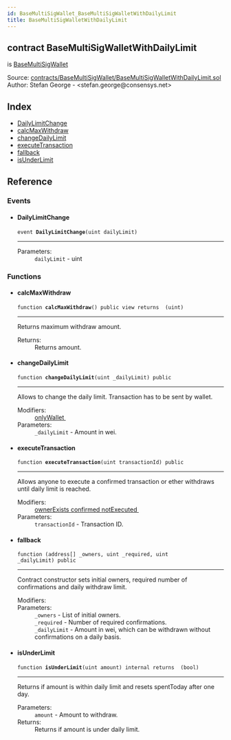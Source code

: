 ```yaml
---
id: BaseMultiSigWallet_BaseMultiSigWalletWithDailyLimit
title: BaseMultiSigWalletWithDailyLimit
---
```


<div class="contract-doc"><div class="contract"><h2 class="contract-header"><span class="contract-kind">contract</span> BaseMultiSigWalletWithDailyLimit</h2><p class="base-contracts"><span>is</span> <a href="BaseMultiSigWallet_BaseMultiSigWallet.html">BaseMultiSigWallet</a></p><div class="source">Source: <a href="https://github.com/levelkdev/master-property-value-token/blob/v0.1.0/contracts/BaseMultiSigWallet/BaseMultiSigWalletWithDailyLimit.sol" target="_blank">contracts/BaseMultiSigWallet/BaseMultiSigWalletWithDailyLimit.sol</a></div><div class="author">Author: Stefan George - &lt;stefan.george@consensys.net&gt;</div></div><div class="index"><h2>Index</h2><ul><li><a href="BaseMultiSigWallet_BaseMultiSigWalletWithDailyLimit.html#DailyLimitChange">DailyLimitChange</a></li><li><a href="BaseMultiSigWallet_BaseMultiSigWalletWithDailyLimit.html#calcMaxWithdraw">calcMaxWithdraw</a></li><li><a href="BaseMultiSigWallet_BaseMultiSigWalletWithDailyLimit.html#changeDailyLimit">changeDailyLimit</a></li><li><a href="BaseMultiSigWallet_BaseMultiSigWalletWithDailyLimit.html#executeTransaction">executeTransaction</a></li><li><a href="BaseMultiSigWallet_BaseMultiSigWalletWithDailyLimit.html#">fallback</a></li><li><a href="BaseMultiSigWallet_BaseMultiSigWalletWithDailyLimit.html#isUnderLimit">isUnderLimit</a></li></ul></div><div class="reference"><h2>Reference</h2><div class="events"><h3>Events</h3><ul><li><div class="item event"><span id="DailyLimitChange" class="anchor-marker"></span><h4 class="name">DailyLimitChange</h4><div class="body"><code class="signature">event <strong>DailyLimitChange</strong><span>(uint dailyLimit) </span></code><hr/><dl><dt><span class="label-parameters">Parameters:</span></dt><dd><div><code>dailyLimit</code> - uint</div></dd></dl></div></div></li></ul></div><div class="functions"><h3>Functions</h3><ul><li><div class="item function"><span id="calcMaxWithdraw" class="anchor-marker"></span><h4 class="name">calcMaxWithdraw</h4><div class="body"><code class="signature">function <strong>calcMaxWithdraw</strong><span>() </span><span>public </span><span>view </span><span>returns  (uint) </span></code><hr/><div class="description"><p>Returns maximum withdraw amount.</p></div><dl><dt><span class="label-return">Returns:</span></dt><dd>Returns amount.</dd></dl></div></div></li><li><div class="item function"><span id="changeDailyLimit" class="anchor-marker"></span><h4 class="name">changeDailyLimit</h4><div class="body"><code class="signature">function <strong>changeDailyLimit</strong><span>(uint _dailyLimit) </span><span>public </span></code><hr/><div class="description"><p>Allows to change the daily limit. Transaction has to be sent by wallet.</p></div><dl><dt><span class="label-modifiers">Modifiers:</span></dt><dd><a href="BaseMultiSigWallet_BaseMultiSigWallet.html#onlyWallet">onlyWallet </a></dd><dt><span class="label-parameters">Parameters:</span></dt><dd><div><code>_dailyLimit</code> - Amount in wei.</div></dd></dl></div></div></li><li><div class="item function"><span id="executeTransaction" class="anchor-marker"></span><h4 class="name">executeTransaction</h4><div class="body"><code class="signature">function <strong>executeTransaction</strong><span>(uint transactionId) </span><span>public </span></code><hr/><div class="description"><p>Allows anyone to execute a confirmed transaction or ether withdraws until daily limit is reached.</p></div><dl><dt><span class="label-modifiers">Modifiers:</span></dt><dd><a href="BaseMultiSigWallet_BaseMultiSigWallet.html#ownerExists">ownerExists </a><a href="BaseMultiSigWallet_BaseMultiSigWallet.html#confirmed">confirmed </a><a href="BaseMultiSigWallet_BaseMultiSigWallet.html#notExecuted">notExecuted </a></dd><dt><span class="label-parameters">Parameters:</span></dt><dd><div><code>transactionId</code> - Transaction ID.</div></dd></dl></div></div></li><li><div class="item function"><span id="fallback" class="anchor-marker"></span><h4 class="name">fallback</h4><div class="body"><code class="signature">function <strong></strong><span>(address[] _owners, uint _required, uint _dailyLimit) </span><span>public </span></code><hr/><div class="description"><p>Contract constructor sets initial owners, required number of confirmations and daily withdraw limit.</p></div><dl><dt><span class="label-modifiers">Modifiers:</span></dt><dd></dd><dt><span class="label-parameters">Parameters:</span></dt><dd><div><code>_owners</code> - List of initial owners.</div><div><code>_required</code> - Number of required confirmations.</div><div><code>_dailyLimit</code> - Amount in wei, which can be withdrawn without confirmations on a daily basis.</div></dd></dl></div></div></li><li><div class="item function"><span id="isUnderLimit" class="anchor-marker"></span><h4 class="name">isUnderLimit</h4><div class="body"><code class="signature">function <strong>isUnderLimit</strong><span>(uint amount) </span><span>internal </span><span>returns  (bool) </span></code><hr/><div class="description"><p>Returns if amount is within daily limit and resets spentToday after one day.</p></div><dl><dt><span class="label-parameters">Parameters:</span></dt><dd><div><code>amount</code> - Amount to withdraw.</div></dd><dt><span class="label-return">Returns:</span></dt><dd>Returns if amount is under daily limit.</dd></dl></div></div></li></ul></div></div></div>
